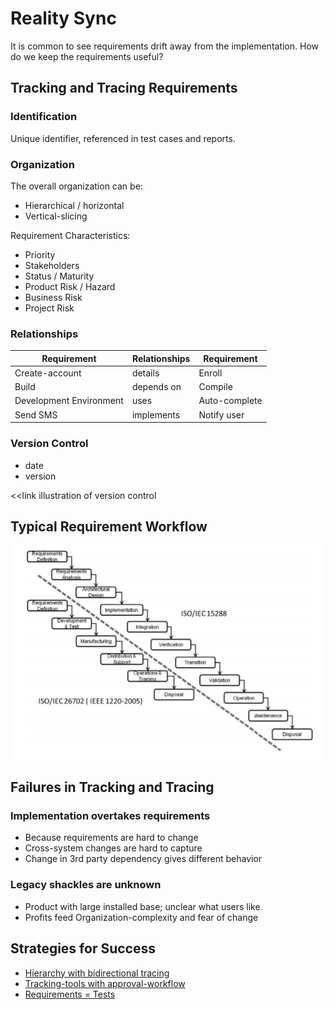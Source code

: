 # Reality Sync

It is common to see requirements drift away from the implementation.
How do we keep the requirements useful?

## Tracking and Tracing Requirements

### Identification

Unique identifier, referenced in test cases and reports.

### Organization

The overall organization can be:

- Hierarchical / horizontal
- Vertical-slicing

Requirement Characteristics:

- Priority
- Stakeholders
- Status / Maturity
- Product Risk / Hazard
- Business Risk
- Project Risk

### Relationships

Requirement | Relationships | Requirement
---|---|---
Create-account | details | Enroll
Build | depends on | Compile
Development Environment | uses | Auto-complete
Send SMS | implements | Notify user

### Version Control

- date
- version

<<link illustration of version control

## Typical Requirement Workflow

![stdlife](images/lifecycle-standard.png "standard lifecycle")

## Failures in Tracking and Tracing

### Implementation overtakes requirements

- Because requirements are hard to change
- Cross-system changes are hard to capture
- Change in 3rd party dependency gives different behavior

### Legacy shackles are unknown

- Product with large installed base; unclear what users like
- Profits feed Organization-complexity and fear of change

## Strategies for Success

- [Hierarchy with bidirectional tracing](modeling-needs-tracing.md)
- [Tracking-tools with approval-workflow](modeling-needs-tools.md)
- [Requirements = Tests](modeling-needs-as-tests.md)
